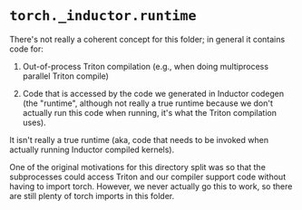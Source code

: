 # `torch._inductor.runtime`

There's not really a coherent concept for this folder; in general it contains
code for:

1. Out-of-process Triton compilation (e.g., when doing multiprocess parallel
   Triton compile)

2. Code that is accessed by the code we generated in Inductor codegen (the
   "runtime", although not really a true runtime because we don't actually run
   this code when running, it's what the Triton compilation uses).

It isn't really a true runtime (aka, code that needs to be invoked when
actually running Inductor compiled kernels).

One of the original motivations for this directory split was so that the
subprocesses could access Triton and our compiler support code without having
to import torch.  However, we never actually go this to work, so there are
still plenty of torch imports in this folder.
